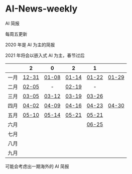 # AI-News-weekly
AI 简报

每周五更新

2020 年是 AI 为主的简报

2021 年将会以嵌入式 AI 为主，春节过后

|      |                  2                   |                             0                              |                             2                              |                 1                 |                                   |
| :--: | :----------------------------------: | :--------------------------------------------------------: | :--------------------------------------------------------: | :-------------------------------: | --------------------------------- |
| 一月 | [12-31](./2020/AI%20简报20201231.md) |            [01-08](./2021/AI%20简报20210108.md)            |             [01-14](2021/AI%20简报20210114.md)             | [01-22](./2021/AI简报20210122.md) | [01-29](./2021/AI简报20210129.md) |
| 二月 |  [02-05](./2021/AI简报20210205.md)   |                             -                              |             [02-19](./2021/AI简报20210219.md)              |                 -                 |                                   |
| 三月 |  [03-05](./2021/AI简报20210305.md)   |             [03-12](./2021/AI简报20210312.md)              |             [03-19](./2021/AI简报20210319.md)              | [03-26](./2021/AI简报20210326.md) |                                   |
| 四月 |  [04-02](./2021/AI简报20210402.md)   |             [04-09](./2021/AI简报20210409.md)              |              [04-16](2021/AI简报20210416.md)               |  [04-23](2021/AI简报20210423.md)  | [04-30](2021/AI简报20210430.md)   |
| 五月 |   [05-10](2021/AI简报20210510.md)    | [05-14](https://mp.weixin.qq.com/s/u5C4x3NEe9LCk96UKK4Fjg) | [05-21](https://mp.weixin.qq.com/s/N_wOavxOeTvX4txFrgzWiA) |  [05-21](2021/AI简报20210521.md)  |                                   |
| 六月 |                                      |                                                            |                                                            |  [06-25](2021/AI简报20210625.md)  |                                   |
| 七月 |                                      |                                                            |                                                            |                                   |                                   |
| 八月 |                                      |                                                            |                                                            |                                   |                                   |
| 九月 |                                      |                                                            |                                                            |                                   |                                   |

可能会考虑出一期海外的 AI 简报